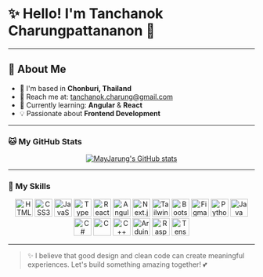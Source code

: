 # ✨ Hello! I'm Tanchanok Charungpattananon 💖

---

## 🌸 About Me

- 🏡 I'm based in **Chonburi, Thailand**
- 📧 Reach me at: [tanchanok.charung@gmail.com](mailto:mayjarung122545@gmail.com)
- 🎯 Currently learning: **Angular** & **React**
- 💡 Passionate about **Frontend Development**

---

### 🐱 My GitHub Stats

<p align="center">
  <a href="http://www.github.com/MayJarung">
    <img src="https://github-readme-stats.vercel.app/api?username=MayJarung&show_icons=true&count_private=true&title_color=f472b6&text_color=ffffff&icon_color=fb7185&bg_color=1f2937&hide_border=true" alt="MayJarung's GitHub stats" />
  </a>
</p>

---

### 🎨 My Skills

<p align="center">
  <!-- Frontend -->
  <img src="https://raw.githubusercontent.com/danielcranney/readme-generator/main/public/icons/skills/html5-colored.svg" width="36" alt="HTML5" />
  <img src="https://raw.githubusercontent.com/danielcranney/readme-generator/main/public/icons/skills/css3-colored.svg" width="36" alt="CSS3" />
  <img src="https://raw.githubusercontent.com/danielcranney/readme-generator/main/public/icons/skills/javascript-colored.svg" width="36" alt="JavaScript" />
  <img src="https://raw.githubusercontent.com/danielcranney/readme-generator/main/public/icons/skills/typescript-colored.svg" width="36" alt="TypeScript" />
  <img src="https://raw.githubusercontent.com/danielcranney/readme-generator/main/public/icons/skills/react-colored.svg" width="36" alt="React" />
  <img src="https://raw.githubusercontent.com/danielcranney/readme-generator/main/public/icons/skills/angular-colored.svg" width="36" alt="Angular" />
  <img src="https://raw.githubusercontent.com/danielcranney/readme-generator/main/public/icons/skills/nextjs-colored.svg" width="36" alt="Next.js" />
  <img src="https://raw.githubusercontent.com/danielcranney/readme-generator/main/public/icons/skills/tailwindcss-colored.svg" width="36" alt="TailwindCSS" />
  <img src="https://raw.githubusercontent.com/danielcranney/readme-generator/main/public/icons/skills/bootstrap-colored.svg" width="36" alt="Bootstrap" />
  <img src="https://raw.githubusercontent.com/danielcranney/readme-generator/main/public/icons/skills/figma-colored.svg" width="36" alt="Figma" />
  
  <!-- Backend & Other -->
  <img src="https://raw.githubusercontent.com/danielcranney/readme-generator/main/public/icons/skills/python-colored.svg" width="36" alt="Python" />
  <img src="https://raw.githubusercontent.com/danielcranney/readme-generator/main/public/icons/skills/java-colored.svg" width="36" alt="Java" />
  <img src="https://raw.githubusercontent.com/danielcranney/readme-generator/main/public/icons/skills/csharp-colored.svg" width="36" alt="C#" />
  <img src="https://raw.githubusercontent.com/danielcranney/readme-generator/main/public/icons/skills/c-colored.svg" width="36" alt="C" />
  <img src="https://raw.githubusercontent.com/danielcranney/readme-generator/main/public/icons/skills/cplusplus-colored.svg" width="36" alt="C++" />
  
  <!-- IoT & Design -->
  <img src="https://raw.githubusercontent.com/danielcranney/readme-generator/main/public/icons/skills/arduino-colored.svg" width="36" alt="Arduino" />
  <img src="https://raw.githubusercontent.com/danielcranney/readme-generator/main/public/icons/skills/raspberrypi-colored.svg" width="36" alt="Raspberry Pi" />
  <img src="https://raw.githubusercontent.com/danielcranney/readme-generator/main/public/icons/skills/tensorflow-colored.svg" width="36" alt="TensorFlow" />
  
</p>

---

> ✨ I believe that good design and clean code can create meaningful experiences. Let's build something amazing together! 💕
